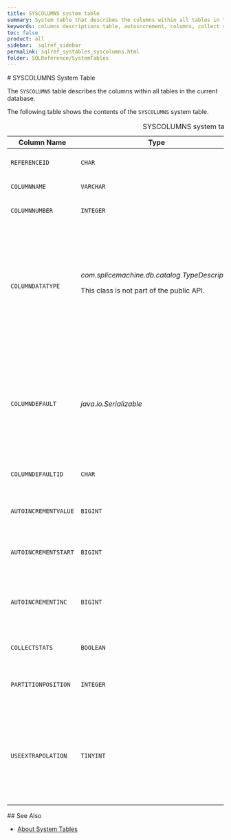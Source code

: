 ```yaml
---
title: SYSCOLUMNS system table
summary: System table that describes the columns within all tables in the current database.
keywords: columns descriptions table, autoincrement, columns, collect statistics
toc: false
product: all
sidebar:  sqlref_sidebar
permalink: sqlref_systables_syscolumns.html
folder: SQLReference/SystemTables
---
```

<section>
<div class="TopicContent" data-swiftype-index="true" markdown="1">
# SYSCOLUMNS System Table

The `SYSCOLUMNS` table describes the columns within all tables in the
current database.

The following table shows the contents of the `SYSCOLUMNS` system table.

<table>
    <caption>SYSCOLUMNS system table</caption>
    <col />
    <col />
    <col />
    <col />
    <col />
    <thead>
        <tr>
            <th>Column Name</th>
            <th>Type</th>
            <th>Length</th>
            <th>Nullable</th>
            <th>Contents</th>
        </tr>
    </thead>
    <tbody>
        <tr>
            <td><code>REFERENCEID</code></td>
            <td><code>CHAR</code></td>
            <td><code>36</code></td>
            <td><code>NO</code></td>
            <td>Identifier for table (join with
		<code>SYSTABLES.TABLEID</code>)</td>
        </tr>
        <tr>
            <td><code>COLUMNNAME</code></td>
            <td><code>VARCHAR</code></td>
            <td><code>128</code></td>
            <td><code>NO</code></td>
            <td>Column or parameter name</td>
        </tr>
        <tr>
            <td><code>COLUMNNUMBER</code></td>
            <td><code>INTEGER</code></td>
            <td><code>10</code></td>
            <td><code>NO</code></td>
            <td>The position of the column within the table</td>
        </tr>
        <tr>
            <td><code>COLUMNDATATYPE</code></td>
            <td><em>com.splicemachine.db.catalog.TypeDescriptor</em>
                <p>This class is not part of the public API.</p>
            </td>
            <td><code>-1</code></td>
            <td><code>NO</code></td>
            <td>System type that describes precision, length, scale, nullability,
			type name, and storage type of data. For a user-defined type, this column can
			hold a <em>TypeDescriptor</em> that refers to the appropriate type alias in
		<code>SYS.SYSALIASES</code>.</td>
        </tr>
        <tr>
            <td><code>COLUMNDEFAULT</code></td>
            <td><em>java.io.Serializable</em>
            </td>
            <td><code>-1</code></td>
            <td><code>YES</code></td>
            <td>For tables, describes default value of the column. The
			<em>toString()</em> method on the object stored in the table returns the text of
			the default value as specified in the <code>CREATE TABLE</code> or <code>ALTER TABLE</code>
		statement.</td>
        </tr>
        <tr>
            <td><code>COLUMNDEFAULTID</code></td>
            <td><code>CHAR</code></td>
            <td><code>36</code></td>
            <td><code>YES</code></td>
            <td>Unique identifier for the default value</td>
        </tr>
        <tr>
            <td><code>AUTOINCREMENTVALUE</code></td>
            <td><code>BIGINT</code></td>
            <td><code>19</code></td>
            <td><code>YES</code></td>
            <td>What the next value for column will be, if the column is
		an identity column</td>
        </tr>
        <tr>
            <td><code>AUTOINCREMENTSTART</code></td>
            <td><code>BIGINT</code></td>
            <td><code>19</code></td>
            <td><code>YES</code></td>
            <td>Initial value of column (if specified), if it is an identity
		column</td>
        </tr>
        <tr>
            <td><code>AUTOINCREMENTINC</code></td>
            <td><code>BIGINT</code></td>
            <td><code>19</code></td>
            <td><code>YES</code></td>
            <td>Amount column value is automatically incremented (if
		specified), if the column is an identity column</td>
        </tr>
        <tr>
            <td><code>COLLECTSTATS</code></td>
            <td><code>BOOLEAN</code></td>
            <td><code>1</code></td>
            <td><code>YES</code></td>
            <td>Whether or not to collect statistics on the column.</td>
        </tr>
        <tr>
            <td><code>PARTITIONPOSITION</code></td>
            <td><code>INTEGER</code></td>
            <td><code>10</code></td>
            <td><code>YES</code></td>
            <td>This is used for external tables, to indicate the partitioning column position</td>
        </tr>
        <tr>
            <td><code>USEEXTRAPOLATION</code></td>
            <td><code>TINYINT</code></td>
            <td><code>3</code></td>
            <td><code>YES</code></td>
            <td>Whether or not to use statistics extrapolation on this column. A value of <code>1</code> indicates that extrapolation is enabled for the column; a value of <code>0</code> or <code>NULL</code> indicates that extrapolation is disabled.</td>
        </tr>
    </tbody>
</table>
## See Also

* [About System Tables](sqlref_systables_intro.html)

</div>
</section>
